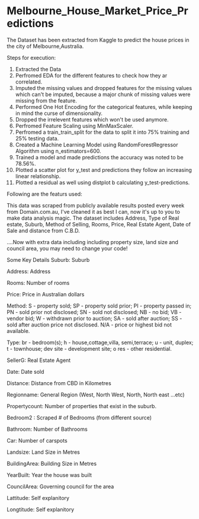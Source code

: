 # Melbourne_House_Market_Price_Predictions

The Dataset has been extracted from Kaggle to predict the house prices in the city of Melbourne,Australia.

Steps for execution:
1. Extracted the Data
2. Perfromed EDA for the different features to check how they ar correlated.
3. Imputed the missing values and dropped features for the missing values which can't be imputed, because a major chunk of missing values were missing from the feature.
4. Performed One Hot Encoding for the categorical features, while keeping in mind the curse of dimensionality.
5. Dropped the irrelevent features which won't be used anymore.
6. Perfromed Feature Scaling using MinMaxScaler.
7. Perfromed a train_train_split for the data to split it into 75% training and 25% testing data. 
8. Created a Machine Learning Model using RandomForestRegressor Algorithm using n_estimators=600.
9. Trained a model and made predictions the accuracy was noted to be 78.56%.
10. Plotted a scatter plot for y_test and predictions they follow an increasing linear relationship.
11. Plotted a residual as well using distplot b calculating y_test-predictions.


Following are the featurs used:

This data was scraped from publicly available results posted every week from Domain.com.au, I've cleaned it as best I can, now it's up to you to make data analysis magic. The dataset includes Address, Type of Real estate, Suburb, Method of Selling, Rooms, Price, Real Estate Agent, Date of Sale and distance from C.B.D.

….Now with extra data including including property size, land size and council area, you may need to change your code!

Some Key Details
Suburb: Suburb

Address: Address

Rooms: Number of rooms

Price: Price in Australian dollars

Method:
S - property sold;
SP - property sold prior;
PI - property passed in;
PN - sold prior not disclosed;
SN - sold not disclosed;
NB - no bid;
VB - vendor bid;
W - withdrawn prior to auction;
SA - sold after auction;
SS - sold after auction price not disclosed.
N/A - price or highest bid not available.

Type:
br - bedroom(s);
h - house,cottage,villa, semi,terrace;
u - unit, duplex;
t - townhouse;
dev site - development site;
o res - other residential.

SellerG: Real Estate Agent

Date: Date sold

Distance: Distance from CBD in Kilometres

Regionname: General Region (West, North West, North, North east …etc)

Propertycount: Number of properties that exist in the suburb.

Bedroom2 : Scraped # of Bedrooms (from different source)

Bathroom: Number of Bathrooms

Car: Number of carspots

Landsize: Land Size in Metres

BuildingArea: Building Size in Metres

YearBuilt: Year the house was built

CouncilArea: Governing council for the area

Lattitude: Self explanitory

Longtitude: Self explanitory
